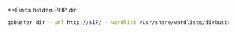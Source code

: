 **Finds hidden PHP dir

```bash
gobuster dir --url http://$IP/ --wordlist /usr/share/wordlists/dirbuster/directory-list-2.3-small.txt -x php
```